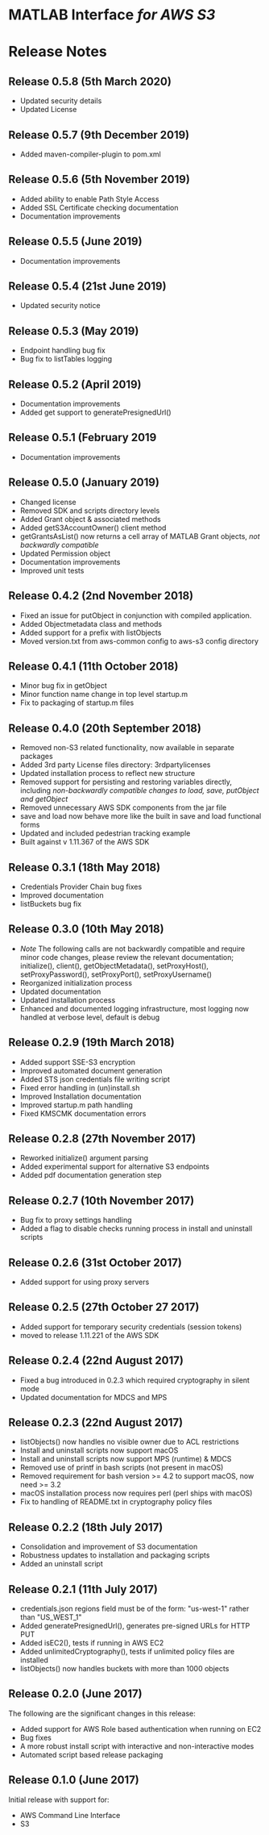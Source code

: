 # MATLAB Interface *for AWS S3*
# Release Notes

## Release 0.5.8 (5th March 2020)
* Updated security details
* Updated License

## Release 0.5.7 (9th December 2019)
* Added maven-compiler-plugin to pom.xml

## Release 0.5.6 (5th November 2019)
* Added ability to enable Path Style Access
* Added SSL Certificate checking documentation
* Documentation improvements

## Release 0.5.5 (June 2019)
* Documentation improvements

## Release 0.5.4 (21st June 2019)
* Updated security notice

## Release 0.5.3 (May 2019)
* Endpoint handling bug fix
* Bug fix to listTables logging

## Release 0.5.2 (April 2019)
* Documentation improvements
* Added get support to generatePresignedUrl()

## Release 0.5.1 (February 2019
* Documentation improvements

## Release 0.5.0 (January 2019)
* Changed license
* Removed SDK and scripts directory levels
* Added Grant object & associated methods
* Added getS3AccountOwner() client method
* getGrantsAsList() now returns a cell array of MATLAB Grant objects, *not backwardly compatible*
* Updated Permission object
* Documentation improvements
* Improved unit tests

## Release 0.4.2 (2nd November 2018)
* Fixed an issue for putObject in conjunction with compiled application.
* Added Objectmetadata class and methods
* Added support for a prefix with listObjects
* Moved version.txt from aws-common config to aws-s3 config directory

## Release 0.4.1 (11th October 2018)
* Minor bug fix in getObject
* Minor function name change in top level startup.m
* Fix to packaging of startup.m files

## Release 0.4.0 (20th September 2018)
* Removed non-S3 related functionality, now available in separate packages
* Added 3rd party License files directory: 3rdpartylicenses
* Updated installation process to reflect new structure
* Removed support for persisting and restoring variables directly, including *non-backwardly compatible changes to load, save, putObject and getObject*
* Removed unnecessary AWS SDK components from the jar file
* save and load now behave more like the built in save and load functional forms
* Updated and included pedestrian tracking example
* Built against v 1.11.367 of the AWS SDK

## Release 0.3.1 (18th May 2018)
* Credentials Provider Chain bug fixes
* Improved documentation
* listBuckets bug fix

## Release 0.3.0 (10th May 2018)
* *Note* The following calls are not backwardly compatible and require minor code changes, please review the relevant documentation; initialize(), client(), getObjectMetadata(), setProxyHost(), setProxyPassword(), setProxyPort(), setProxyUsername()
* Reorganized initialization process
* Updated documentation
* Updated installation process
* Enhanced and documented logging infrastructure, most logging now handled at verbose level, default is debug

## Release 0.2.9 (19th March 2018)
* Added support SSE-S3 encryption
* Improved automated document generation
* Added STS json credentials file writing script
* Fixed error handling in (un)install.sh
* Improved Installation documentation
* Improved startup.m path handling
* Fixed KMSCMK documentation errors

## Release 0.2.8 (27th November 2017)
* Reworked initialize() argument parsing
* Added experimental support for alternative S3 endpoints
* Added pdf documentation generation step

## Release 0.2.7 (10th November 2017)
* Bug fix to proxy settings handling
* Added a flag to disable checks running process in install and uninstall scripts

## Release 0.2.6 (31st October 2017)
* Added support for using proxy servers

## Release 0.2.5 (27th October 27 2017)
* Added support for temporary security credentials (session tokens)
* moved to release 1.11.221 of the AWS SDK

## Release 0.2.4 (22nd August 2017)
* Fixed a bug introduced in 0.2.3 which required cryptography in silent mode
* Updated documentation for MDCS and MPS

## Release 0.2.3 (22nd August 2017)
* listObjects() now handles no visible owner due to ACL restrictions
* Install and uninstall scripts now support macOS
* Install and uninstall scripts now support MPS (runtime) & MDCS
* Removed use of printf in bash scripts (not present in macOS)
* Removed requirement for bash version >= 4.2 to support macOS, now need >= 3.2
* macOS installation process now requires perl (perl ships with macOS)
* Fix to handling of README.txt in cryptography policy files

## Release 0.2.2 (18th July 2017)
* Consolidation and improvement of S3 documentation
* Robustness updates to installation and packaging scripts
* Added an uninstall script

## Release 0.2.1 (11th July 2017)
* credentials.json regions field must be of the form: "us-west-1" rather than "US_WEST_1"
* Added generatePresignedUrl(), generates pre-signed URLs for HTTP PUT
* Added isEC2(), tests if running in AWS EC2
* Added unlimitedCryptography(), tests if unlimited policy files are installed
* listObjects() now handles buckets with more than 1000 objects

## Release 0.2.0 (June 2017)
The following are the significant changes in this release:

* Added support for AWS Role based authentication when running on EC2
* Bug fixes
* A more robust install script with interactive and non-interactive modes
* Automated script based release packaging

## Release 0.1.0 (June 2017)
Initial release with support for:

* AWS Command Line Interface
* S3

[//]: #  (Copyright 2018-2019 The MathWorks, Inc.)
